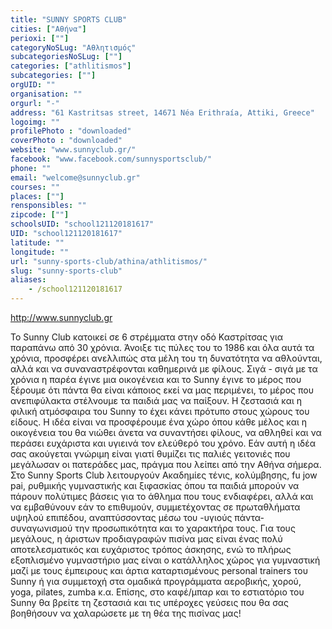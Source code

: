 ```yaml
---
title: "SUNNY SPORTS CLUB"
cities: ["Αθήνα"]
perioxi: [""]
categoryNoSLug: "Αθλητισμός"
subcategoriesNoSLug: [""]
categories: ["athlitismos"]
subcategories: [""]
orgUID: ""
organisation: ""
orgurl: "-"
address: "61 Kastritsas street, 14671 Néa Erithraía, Attiki, Greece"
logoimg: ""
profilePhoto : "downloaded"
coverPhoto : "downloaded"
website: "www.sunnyclub.gr/"
facebook: "www.facebook.com/sunnysportsclub/"
phone: ""
email: "welcome@sunnyclub.gr"
courses: ""
places: [""]
rensponsibles: ""
zipcode: [""]
schoolsUID: "school121120181617"
UID: "school121120181617"
latitude: ""
longitude: ""
url: "sunny-sports-club/athina/athlitismos/"
slug: "sunny-sports-club"
aliases:
    - /school121120181617
---
```



http://www.sunnyclub.gr

To Sunny Club κατοικεί σε 6 στρέμματα στην οδό Καστρίτσας για παραπάνω από 30 χρόνια. Άνοιξε τις πύλες του το 1986 και όλα αυτά τα χρόνια, προσφέρει ανελλιπώς στα μέλη του τη δυνατότητα να αθλούνται, αλλά και να συναναστρέφονται καθημερινά με φίλους. Σιγά - σιγά με τα χρόνια η παρέα έγινε μια οικογένεια και το Sunny έγινε το μέρος που ξέρουμε ότι πάντα θα είναι κάποιος εκεί να μας περιμένει, το μέρος που ανεπιφύλακτα στέλνουμε τα παιδιά μας να παίξουν. Η ζεστασιά και η φιλική ατμόσφαιρα του Sunny το έχει κάνει πρότυπο στους χώρους του είδους. Η ιδέα είναι να προσφέρουμε ένα χώρο όπου κάθε μέλος και η οικογένεια του θα νιώθει άνετα να συναντήσει φίλους, να αθληθεί και να περάσει ευχάριστα και υγιεινά τον ελεύθερό του χρόνο. Εάν αυτή η ιδέα σας ακούγεται γνώριμη είναι γιατί θυμίζει τις παλιές γειτονιές που μεγάλωσαν οι πατεράδες μας, πράγμα που λείπει από την Αθήνα σήμερα. Στο Sunny Sports Club λειτουργούν Ακαδημίες τένις, κολύμβησης, fu jow pai, ρυθμικής γυμναστικής και ξιφασκίας όπου τα παιδιά μπορούν να πάρουν πολύτιμες βάσεις για το άθλημα που τους ενδιαφέρει, αλλά και να εμβαθύνουν εάν το επιθυμούν, συμμετέχοντας σε πρωταθλήματα υψηλού επιπέδου, αναπτύσσοντας μέσω του -υγιούς πάντα- συναγωνισμού την προσωπικότητα και το χαρακτήρα τους. Για τους μεγάλους, η άριστων προδιαγραφών πισίνα μας είναι ένας πολύ αποτελεσματικός και ευχάριστος τρόπος άσκησης, ενώ το πλήρως εξοπλισμένο γυμναστήριο μας είναι ο κατάλληλος χώρος για γυμναστική μαζί με τους έμπειρους και άρτια καταρτισμένους personal trainers του Sunny ή για συμμετοχή στα ομαδικά προγράμματα αεροβικής, χορού, yoga, pilates, zumba κ.α. Επίσης, στο καφέ/μπαρ και το εστιατόριο του Sunny θα βρείτε τη ζεστασιά και τις υπέροχες γεύσεις που θα σας βοηθήσουν να χαλαρώσετε με τη θέα της πισίνας μας!